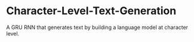 # Character-Level-Text-Generation
A GRU RNN that generates text by building a language model at character level.
